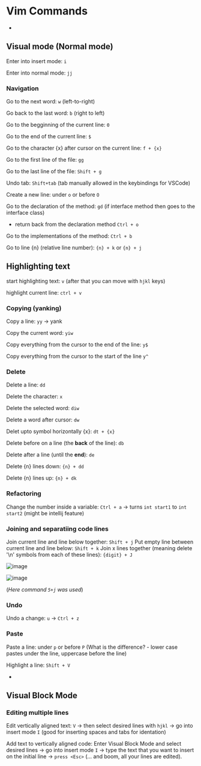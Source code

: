 # Vim Commands 

-

## Visual mode (Normal mode)
Enter into insert mode: `i`

Enter into normal mode: `jj`

### Navigation
Go to the next word: `w` (left-to-right)

Go back to the last word: `b` (right to left)

Go to the begginning of the current line: `0`

Go to the end of the current line: `$`

Go to the character {x} after cursor on the current line: `f + {x}`

Go to the first line of the file: `gg`

Go to the last line of the file: `Shift + g`

Undo tab: `Shift+tab` (tab manually allowed in the keybindings for VSCode)

Create a new line: under `o` or before `O`

Go to the declaration of the method: `gd` (if interface method then goes to the interface class)
 - return back from the declaration method `Ctrl + o`

Go to the implementations of the method: `Ctrl + b`

Go to line {n} (relative line number): `{n} + k` or `{n} + j`

## Highlighting text

start highlighting text: `v` (after that you can move with `hjkl` keys)

highlight current line: `ctrl + v`
 
### Copying (yanking)
Copy a line: `yy` -> yank

Copy the current word: `yiw`

Copy everything from the cursor to the end of the line: `y$`

Copy everything from the cursor to the start of the line `y^`




### Delete 
Delete a line: `dd`

Delete the character: `x`

Delete the selected word: `diw`

Delete a word after cursor: `dw`

Delet upto symbol horizontally {x}: `dt + {x}`

Delete before on a line (the **back** of the line): `db`

Delete after a line (until the **end**): `de`

Delete {n} lines down: `{n} + dd`

Delete {n} lines up: `{n} + dk`

### Refactoring
Change the number inside a variable: `Ctrl + a` -> turns `int start1` to `int start2` (might be intellij feature)
 
### Joining and separatiing code lines
Join current line and line below together: `Shift + j`
Put empty line between current line and line below: `Shift + k`
Join x lines together (meaning delete '\n' symbols from each of these lines): `{digit} + J`

![image](https://user-images.githubusercontent.com/90053205/196723942-0c99e27e-290f-4692-96c4-778b510dbe36.png)

![image](https://user-images.githubusercontent.com/90053205/196724539-0368b64a-d929-4ae1-841b-fbf97bb2bd0f.png)

(*Here command `5+j` was used*)




### Undo

Undo a change: `u` -> `Ctrl + z`  

### Paste

Paste a line: under `p` or before `P` (What is the difference? - lower case pastes under the line, uppercase before the line)

Highlight a line: `Shift + V`

-

## Visual Block Mode

### Editing multiple lines

Edit vertically aligned text: `V` -> then select desired lines with `hjkl` -> go into insert mode `I` (good for inserting spaces and tabs for identation)

Add text to vertically aligned code: Enter Visual Block Mode and select desired lines -> go into insert mode `I` -> type the text that you want to insert on the initial line -> `press <Esc>` (... and boom, all your lines are edited).

